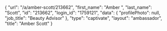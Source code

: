 {
    "url": "\/a\/amber-scott\/213662",
    "first_name": "Amber ",
    "last_name": "Scott",
    "id": "213662",
    "login_id": "1759121",
    "data": {
        "profilePhoto": null,
        "job_title": "Beauty Advisor"
    },
    "type": "captivate",
    "layout": "ambassador",
    "title": "Amber  Scott"
}